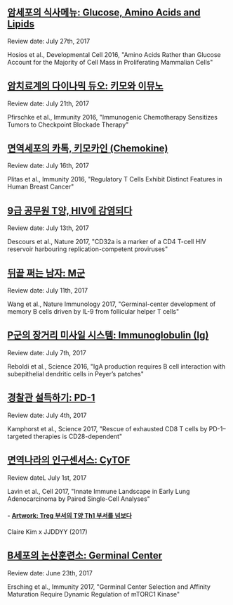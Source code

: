 
## [암세포의 식사메뉴: Glucose, Amino Acids and Lipids](https://www.facebook.com/immunology001/posts/534607233537873)

Review date: July 27th, 2017

Hosios et al., Developmental Cell 2016, "Amino Acids Rather than Glucose Account for the Majority of Cell Mass in Proliferating Mammalian Cells"


## [암치료계의 다이나믹 듀오: 키모와 이뮤노](https://www.facebook.com/immunology001/posts/531009407230989)

Review date: July 21th, 2017

Pfirschke et al., Immunity 2016, "Immunogenic Chemotherapy Sensitizes Tumors to Checkpoint Blockade Therapy"


## [면역세포의 카톡, 키모카인 (Chemokine)](https://www.facebook.com/immunology001/posts/528390170826246)

Review date: July 16th, 2017

Plitas et al., Immunity 2016, "Regulatory T Cells Exhibit Distinct Features in Human Breast Cancer"


## [9급 공무원 T양, HIV에 감염되다](https://www.facebook.com/immunology001/posts/526420834356513)

Review date: July 13th, 2017

Descours et al., Nature 2017, "CD32a is a marker of a CD4 T-cell HIV reservoir harbouring replication-competent proviruses"


## [뒤끝 쩌는 남자: M군](https://www.facebook.com/immunology001/posts/525278254470771)

Review date: July 11th, 2017

Wang et al., Nature Immunology 2017, "Germinal-center development of memory B cells driven by IL-9 from follicular helper T cells"


## [P군의 장거리 미사일 시스템: Immunoglobulin (Ig)](https://www.facebook.com/immunology001/posts/523444781320785)

Review date: July 7th, 2017

Reboldi et al., Science 2016, "IgA production requires B cell interaction with subepithelial dendritic cells in Peyer’s patches"


## [경찰관 설득하기: PD-1](https://www.facebook.com/immunology001/posts/521486128183317)

Review date: July 4th, 2017

Kamphorst et al., Science 2017, "Rescue of exhausted CD8 T cells by PD-1–targeted therapies is CD28-dependent"


## [면역나라의 인구센서스: CyTOF](https://www.facebook.com/immunology001/posts/519898581675405)

Review dateL July 1st, 2017

Lavin et al., Cell 2017, "Innate Immune Landscape in Early Lung Adenocarcinoma by Paired Single-Cell Analyses"

#### - [Artwork: Treg 부서의 T양 Th1 부서를 넘보다](https://www.facebook.com/immunology001/photos/a.527002050965058.1073741828.514289745569622/527002027631727/?type=3&theater)
Claire Kim x JJDDYY (2017)


## [B세포의 논산훈련소: Germinal Center](https://www.facebook.com/immunology001/posts/514604858871444)

Review date: June 23th, 2017

Ersching et al., Immunity 2017, "Germinal Center Selection and Affinity Maturation Require Dynamic Regulation of mTORC1 Kinase" 
